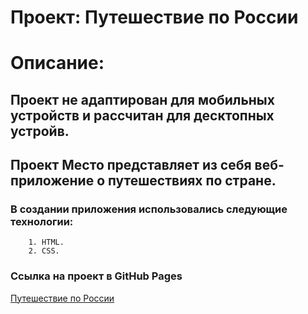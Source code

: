 # Проект: Путешествие по России
# Описание:
## Проект не адаптирован для мобильных устройств и рассчитан для десктопных устройв.
## Проект Место представляет из себя веб-приложение о путешествиях по стране.
### В создании приложения использовались следующие технологии:
        1. HTML.
        2. CSS.

### Ссылка на проект в GitHub Pages 
[Путешествие по России](https://elzasharapova24.github.io/Travel-around-Russia/ "Путешествие по России") 
